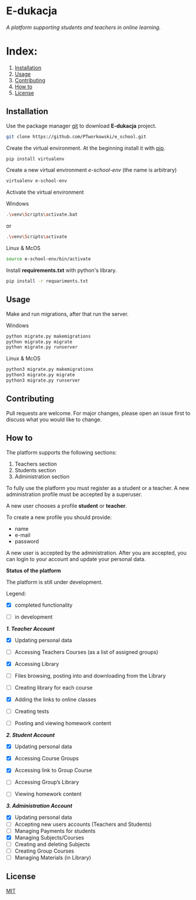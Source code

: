 <h1>E-dukacja</h1>

*A platform supporting students and teachers in online learning.*

# Index:
1. [Installation](#installation)
2. [Usage](#usage)
3. [Contributing](#contributing)
4. [How to](#how-to)
5. [License](#license)




## Installation <a name="installation"></a> 
Use the package manager [git](https://git-scm.com/downloads) to download __E-dukacja__ project.
```sh
git clone https://github.com/PTworkowski/e_school.git
```
Create the virtual environment. At the beginning install it with [pip](https://pip.pypa.io/en/stable/).
```sh
pip install virtualenv
```
Create a new virtual environment _e-school-env_ (the name is arbitrary)
```sh
virtualenv e-school-env
```
Activate the virtual environment

Windows
```sh
.\venv\Scripts\activate.bat
```
or
```sh
.\venv\Scripts\activate
```
Linux & McOS
```sh
source e-school-env/bin/activate
```


Install __requirements.txt__ with python's library.
```sh
pip install -r requariments.txt
```

## Usage <a name="usage"></a> 

Make and run migrations, after that run the server.

Windows
```sh
python migrate.py makemigrations
python migrate.py migrate
python migrate.py runserver
```
Linux & McOS
```sh
python3 migrate.py makemigrations
python3 migrate.py migrate
python3 migrate.py runserver
```

## Contributing <a name="contributing"></a> 

Pull requests are welcome. For major changes, please open an issue first to discuss what you would like to change.


## How to <a name="how-to"></a> 

The platform supports the following sections:
1. Teachers section
2. Students section
3. Administration section



To fully use the platform you must register as a student or a teacher. 
A new administration profile must be accepted by a superuser.

A new user chooses a profile __student__ or __teacher__.


To create a new profile you should provide:
- name
- e-mail
- password

A new user is accepted by the administration. After you are accepted, you can login to your account and update your personal data.

**Status of the platform**

The platform is still under development.

Legend:
- [x] completed functionality
- [ ] in development


***1. Teacher Account***
 - [x] Updating personal data
 - [ ] Accessing Teachers Courses (as a list of assigned groups)
 - [x] Accessing Library
 - [ ] Files browsing, posting into and downloading from the Library
 - [ ] Creating library for each course
 - [x] Adding the links to online classes
 - [ ] Creating tests
 - [ ] Posting and viewing homework content


***2. Student Account***
 - [x] Updating personal data
 - [x] Accessing Course Groups
 - [x] Accessing link to Group Course
 - [ ] Accessing Group’s Library
 - [ ] Viewing homework content
 
 
 ***3. Administration Account*** 
 - [x] Updating personal data
 - [ ] Accepting new users accounts (Teachers and Students)
 - [ ] Managing Payments for students
 - [x] Managing Subjects/Courses
 - [ ] Creating and deleting Subjects
 - [ ] Creating Group Courses
 - [ ] Managing Materials (in Library)
 
 ## License <a name="license"></a>
 [MIT](./LICENSE.md)
